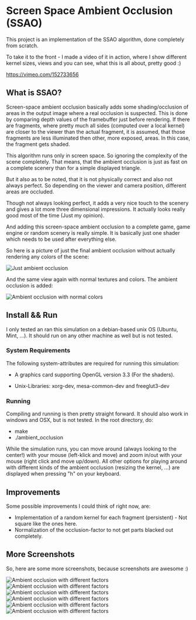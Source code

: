 # Screen Space Ambient Occlusion (SSAO)

This project is an implementation of the SSAO algorithm, done completely from scratch.

To take it to the front - I made a video of it in action, where I show different kernel sizes, views and
you can see, what this is all about, pretty good :)

https://vimeo.com/152733656

## What is SSAO?

Screen-space ambient occlusion basically adds some shading/occlusion of areas in the output image where a
real occlusion is suspected. This is done by comparing depth values of the framebuffer just before rendering.
If there are fragments, where pretty much all sides (computed over a local kernel) are closer to the viewer
than the actual fragment, it is assumed, that those fragments are less illuminated then other, more exposed, areas.
In this case, the fragment gets shaded.

This algorithm runs only in screen space. So ignoring the complexity of the scene completely.
That means, that the ambient occlusion is just as fast on a complete scenery than for a simple displayed triangle.

But it also as to be noted, that it is not physically correct and also not always perfect.
So depending on the viewer and camera position, different areas are occluded.

Though not always looking perfect, it adds a very nice touch to the scenery and gives a lot more three dimensional
impressions. It actually looks really good most of the time (Just my opinion).

And adding this screen-space ambient occlusion to a complete game, game engine or random scenery is
really simple. It is basically just one shader which needs to be used after everything else.

So here is a picture of just the final ambient occlusion without actually rendering any colors of the scene:

![Just ambient occlusion](https://github.com/MauriceGit/Screen_Space_Ambient_Occlusion/blob/master/Screenshots/example5.png "Just ambient occlusion")

And the same view again with normal textures and colors. The ambient occlusion is added:

![Ambient occlusion with normal colors](https://github.com/MauriceGit/Screen_Space_Ambient_Occlusion/blob/master/Screenshots/example6.png "Ambient occlusion with normal colors")

## Install && Run

I only tested an ran this simulation on a debian-based unix OS (Ubuntu, Mint, ...). It should run on any other machine as well but is not
tested.

### System Requirements

The following system-attributes are required for running this simulation:

- A graphics card supporting OpenGL version 3.3 (For the shaders).

- Unix-Libraries: xorg-dev, mesa-common-dev and freeglut3-dev

### Running

Compiling and running is then pretty straight forward.
It should also work in windows and OSX, but is not tested.
In the root directory, do:

- make
- ./ambient_occlusion

While the simulation runs, you can move around (always looking to the center!) with your mouse (left-klick and move) and zoom in/out with your mouse (right click and move up/down).
All other options for playing around with different kinds of the ambient occlusion (resizing the kernel, ...) are displayed when pressing "h" on your keyboard.

## Improvements

Some possible improvements I could think of right now, are:

- Implementation of a random kernel for each fragment (persistent) - Not square like the ones here.
- Normalization of the occlusion-factor to not get parts blacked out completely.

## More Screenshots

So, here are some more screenshots, because screenshots are awesome :)

![Ambient occlusion with different factors](https://github.com/MauriceGit/Screen_Space_Ambient_Occlusion/blob/master/Screenshots/example1.png "Ambient occlusion with different factors")
![Ambient occlusion with different factors](https://github.com/MauriceGit/Screen_Space_Ambient_Occlusion/blob/master/Screenshots/example2.png "Ambient occlusion with different factors")
![Ambient occlusion with different factors](https://github.com/MauriceGit/Screen_Space_Ambient_Occlusion/blob/master/Screenshots/example3.png "Ambient occlusion with different factors")
![Ambient occlusion with different factors](https://github.com/MauriceGit/Screen_Space_Ambient_Occlusion/blob/master/Screenshots/example4.png "Ambient occlusion with different factors")
![Ambient occlusion with different factors](https://github.com/MauriceGit/Screen_Space_Ambient_Occlusion/blob/master/Screenshots/example7.png "Ambient occlusion with different factors")
![Ambient occlusion with different factors](https://github.com/MauriceGit/Screen_Space_Ambient_Occlusion/blob/master/Screenshots/example8.png "Ambient occlusion with different factors")










